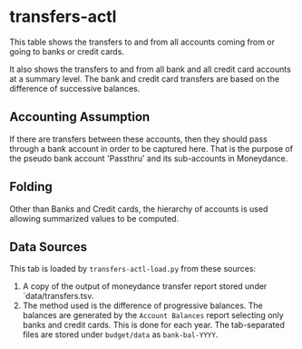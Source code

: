 # transfers-actl

This table shows the transfers to and from all accounts coming from or going to banks or credit cards.  

It also shows the transfers to and from all bank and all credit card accounts at a summary level.  The bank and credit card transfers are based on the difference of successive balances.

## Accounting Assumption

If there are transfers between these accounts, then they should pass through a bank account in order to be captured here.  That is the purpose of the pseudo bank account 'Passthru' and its sub-accounts in Moneydance.

## Folding

Other than Banks and Credit cards, the hierarchy of accounts is used allowing summarized values to be computed.

## Data Sources

This tab is loaded by `transfers-actl-load.py` from these sources:

1. A copy of the output of moneydance transfer report stored under `data/transfers.tsv.  
2. The method used is the difference of progressive balances.  The balances are generated by the `Account Balances` report selecting only banks and credit cards.  This is done for each year.  The tab-separated files are stored under `budget/data` as `bank-bal-YYYY`. 



